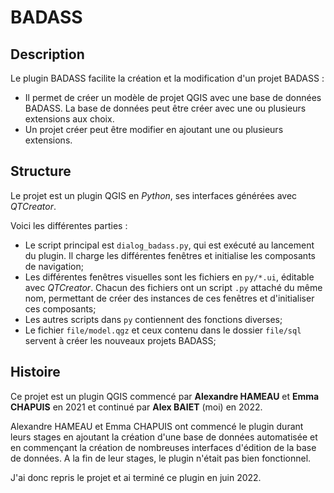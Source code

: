 # BADASS

## Description

Le plugin BADASS facilite la création et la modification d'un projet BADASS :

- Il permet de créer un modèle de projet QGIS avec une base de données BADASS. La base de données peut être créer avec une ou plusieurs extensions aux choix.
- Un projet créer peut être modifier en ajoutant une ou plusieurs extensions.

## Structure

Le projet est un plugin QGIS en *Python*, ses interfaces générées avec *QTCreator*.

Voici les différentes parties :

- Le script principal est `dialog_badass.py`, qui est exécuté au lancement du plugin. Il charge les différentes fenêtres et initialise les composants de navigation;
- Les différentes fenêtres visuelles sont les fichiers en `py/*.ui`, éditable avec *QTCreator*. Chacun des fichiers ont un script `.py` attaché du même nom, permettant de créer des instances de ces fenêtres et d'initialiser ces composants;
- Les autres scripts dans `py` contiennent des fonctions diverses;
- Le fichier `file/model.qgz` et ceux contenu dans le dossier `file/sql` servent à créer les nouveaux projets BADASS;

## Histoire

Ce projet est un plugin QGIS commencé par **Alexandre HAMEAU** et **Emma CHAPUIS** en 2021 et continué par **Alex BAIET** (moi) en 2022.

Alexandre HAMEAU et Emma CHAPUIS ont commencé le plugin durant leurs stages en ajoutant la création d'une base de données automatisée et en commençant la création de nombreuses interfaces d'édition de la base de données. A la fin de leur stages, le plugin n'était pas bien fonctionnel.

J'ai donc repris le projet et ai terminé ce plugin en juin 2022.
